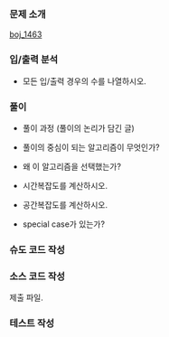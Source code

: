 ### 문제 소개
[boj_1463](link_to_problem)

### 입/출력 분석
- 모든 입/출력 경우의 수를 나열하시오.

### 풀이
- 풀이 과정 (풀이의 논리가 담긴 글)

- 풀이의 중심이 되는 알고리즘이 무엇인가?

- 왜 이 알고리즘을 선택했는가?

- 시간복잡도를 계산하시오.

- 공간복잡도를 계산하시오.

- special case가 있는가?

### 슈도 코드 작성

### 소스 코드 작성
제출 파일.

### 테스트 작성
